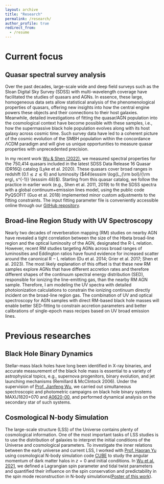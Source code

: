 ```yaml
---
layout: archive
title: "Research"
permalink: /research/
author_profile: true
redirect_from:
  - /resume
---
```


Current focus
======

Quasar spectral survey analysis
------
Over the past decades, large-scale wide and deep field surveys such as the Sloan Digital Sky Survey (SDSS) with multi-wavelength coverage have facilitated the studies of quasars and AGNs. In essence, these large, homogeneous data sets allow statistical analysis of the phenomenological properties of quasars, offering new insights into how the central engine powers these objects and their connections to their host galaxies. Meanwhile, detailed investigations of fitting the quasar/AGN population into the cosmological context have become possible with these samples, i.e., how the supermassive black hole population evolves along with its host galaxy across cosmic time. Such survey data have led to a coherent picture of the cosmic evolution of the SMBH population within the concordance $\Lambda$CDM paradigm and will give us unique opportunities to measure quasar properties with unprecedented precision.

In my recent work [Wu & Shen (2022)](https://iopscience.iop.org/article/10.3847/1538-4365/ac9ead), we measured spectral properties for the 750,414 quasars included in the latest SDSS Data Release 16 Quasar (DR16Q) catalog (Lyke et al. 2020). These quasars cover broad ranges in redshift ($0.1\lesssim z\lesssim 6$) and luminosity ($44\lesssim \log{L_{\rm bol}/{\rm erg\, s^{-1}} \lesssim 48}$). Starting from this quasar catalog, we follow the practice in earlier work (e.g., Shen et al. 2011, 2019) to fit the SDSS spectra with a global continuum+emission lines model, using the public code PyQSOFIT (Guo et al. 2018) implemented minor custom adjustments to the fitting constraints. The input fitting parameter file is conveniently accessible online through our [GitHub repository](https://github.com/QiaoyaWu/sdss4_dr16q_tutorial).

Broad-line Region Study with UV Spectroscopy
------
Nearly two decades of reverberation mapping (RM) studies on nearby AGN have revealed a tight correlation between the size of the Hbeta broad-line region and the optical luminosity of the AGN, designated the R-L relation. However, recent RM studies targeting AGNs across broad ranges of luminosities and Eddington ratios have found evidence for increased scatter around the canonical R − L relation (Du et al. 2014; Grier et al. 2017; Shen et al. 2023). The most likely explanation of this offset is that these new RM samples explore AGNs that have different accretion rates and therefore different shapes of the continuum spectral energy distribution (SED), responsible for ionizing the line-emitting gas, than the nearby RM AGN sample. Therefore, I am modeling the UV spectra with detailed photoionization calculations to constrain the ionizing continuum directly incident on the broad-line region gas. The combination of UV and optical spectroscopy for AGN samples with direct RM-based black hole masses will enable better SED-fitting to constrain accretion parameters and better calibrations of single-epoch mass recipes based on UV broad emission lines.


Previous researches
=====

Black Hole Binary Dynamics
------
Stellar-mass black holes have long been identified in X-ray binaries, and accurate measurement of the black hole mass is essential to a variety of astrophysical topics, e.g., supernova progenitors, binary evolution, and jet launching mechanisms (Remillard & McClintock 2006). Under the supervision of [Prof. Jianfeng Wu](https://astro.xmu.edu.cn/info/1036/1288.htm), we carried out simultaneous spectroscopic and photometric campaigns on black hole binary systems MAXIJ1820+070 and [A0620-00](https://iopscience.iop.org/article/10.3847/1538-4357/ac4332), and performed dynamical analysis on the secondary star of such systems.

Cosmological N-body Simulation
------
The large-scale structure (LSS) of the Universe contains plenty of cosmological information. One of the most important tasks of LSS studies is to use the distribution of galaxies to interpret the initial conditions of the Universe and cosmological parameters. To investigate the inner relations between the early universe and current LSS, I worked with [Prof. Haoran Yu](https://astro.xmu.edu.cn/info/1036/1292.htm) using cosmological N-body simulation code [CUBE](https://ieeexplore.ieee.org/document/9139651) to study the angular momentum of dark matter halos in $z=0$ and initial conditions. In [Wu et al. 2021](https://journals.aps.org/prd/abstract/10.1103/PhysRevD.103.063522), we defined a Lagrangian spin parameter and tidal twist parameters and quantified their influence on the spin conservation and predictability in the spin mode reconstruction in N-body simulations([Poster of this work](http://qiaoyawu.github.io/files/QiaoyaWu_hangzhou_poster_show.pdf)).


